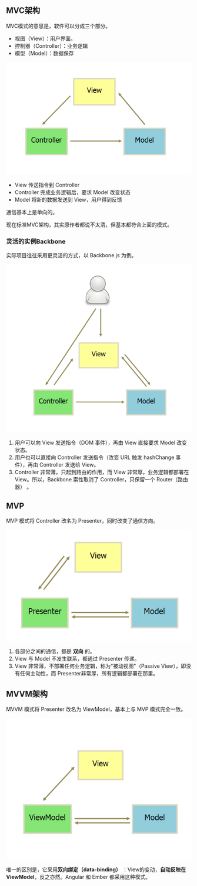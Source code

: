 ## MVC架构
MVC模式的意思是，软件可以分成三个部分。

 - 视图（View）：用户界面。
 - 控制器（Controller）：业务逻辑
 - 模型（Model）：数据保存

![](image/mvvm1.png)

 - View 传送指令到 Controller
 - Controller 完成业务逻辑后，要求 Model 改变状态
 - Model 将新的数据发送到 View，用户得到反馈

通信基本上是单向的。

现在标准MVC架构，其实原作者都说不太清，但基本都符合上面的模式。

### 灵活的实例Backbone
实际项目往往采用更灵活的方式，以 Backbone.js 为例。

![](image/mvvm2.png)

1. 用户可以向 View 发送指令（DOM 事件），再由 View 直接要求 Model 改变状态。
2. 用户也可以直接向 Controller 发送指令（改变 URL 触发 hashChange 事件），再由 Controller 发送给 View。
3. Controller 非常薄，只起到路由的作用，而 View 非常厚，业务逻辑都部署在 View。所以，Backbone 索性取消了 Controller，只保留一个 Router（路由器） 。


## MVP
MVP 模式将 Controller 改名为 Presenter，同时改变了通信方向。

![](image/mvvm3.png)

1. 各部分之间的通信，都是 **双向** 的。
2. View 与 Model 不发生联系，都通过 Presenter 传递。
3. View 非常薄，不部署任何业务逻辑，称为"被动视图"（Passive View），即没有任何主动性，而 Presenter非常厚，所有逻辑都部署在那里。



## MVVM架构

MVVM 模式将 Presenter 改名为 ViewModel，基本上与 MVP 模式完全一致。

![](image/mvvm4.png)

唯一的区别是，它采用**双向绑定（data-binding）** ：View的变动，**自动反映在 ViewModel**，反之亦然。Angular 和 Ember 都采用这种模式。
